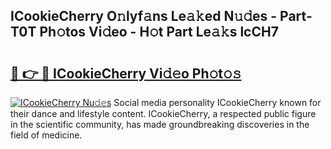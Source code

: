 ## ICookieCherry O𝚗lyf𝚊ns Le𝚊𝚔ed N𝚞𝚍es - Part-T0T Ph𝚘tos Vi𝚍eo - H𝚘t Part Le𝚊𝚔s lcCH7

# <h2><a href="http://hf0o6wg.feru.top/?c=ICookieCherry">🔗 👉 🔴 ICookieCherry Vi𝚍𝚎o Ph𝚘t𝚘𝚜</a></h2>

[![ICookieCherry Nu𝚍𝚎s](https://i.imgur.com/0TWrTi3.gif)](http://hf0o6wg.feru.top/?c=ICookieCherry)
Social media personality ICookieCherry known for their dance and lifestyle content. ICookieCherry, a respected public figure in the scientific community, has made groundbreaking discoveries in the field of medicine. 
